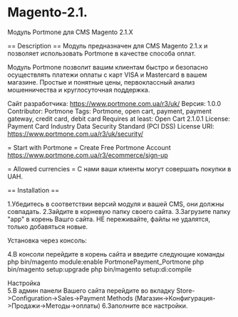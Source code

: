 # Magento-2.1.
Модуль Portmone для CMS Magento 2.1.X

== Description == 
Модуль предназначен для CMS Magento 2.1.x и позволяет использовать Portmone в качестве способа оплат.

Модуль Portmone позволит вашим клиентам быстро и безопасно осуществлять платежи оплаты с карт VISA и Masterсard в вашем магазине. Простые и понятные цены, первоклассный анализ мошенничества и круглосуточная поддержка.

Сайт разработчикa: https://www.portmone.com.ua/r3/uk/
Версия: 1.0.0
Contributor: Portmone Tags: Portmone, open cart, payment, payment gateway, credit card, debit card Requires at least: Open Сart 2.1.0.1 License: Payment Card Industry Data Security Standard (PCI DSS) License URI: https://www.portmone.com.ua/r3/uk/security/

= Start with Portmone = 
Create Free Portmone Account https://www.portmone.com.ua/r3/ecommerce/sign-up

= Allowed currencies = 
С нами ваши клиенты могут совершать покупки в UAH.

== Installation ==

1.Убедитесь в соответствии версий модуля и вашей CMS, они должны совпадать.
2.Зайдите в корневую папку своего сайта.
3.Загрузите папку "app" в корень Вашго сайта. НЕ переживайте, файлы не удалятся, только добавяться новые.

Установка через консоль: 

4.В консоли перейдите в корень сайта и введите следующие команды
	php bin/magento module:enable PortmonePayment_Portmone
	php bin/magento setup:upgrade
	php bin/magento setup:di:compile

Настройка	
5.В админ панели Вашего сайта перейдите во вкладку Store->Configuration->Sales->Payment Methods (Магазин->Конфигурация->Продажи->Методы->оплаты)
6.Заполните все настройки. 

